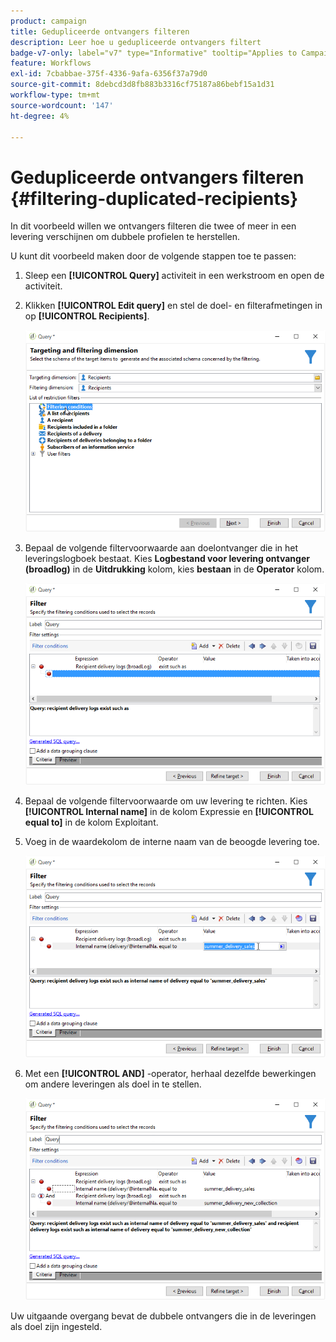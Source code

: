```yaml
---
product: campaign
title: Gedupliceerde ontvangers filteren
description: Leer hoe u gedupliceerde ontvangers filtert
badge-v7-only: label="v7" type="Informative" tooltip="Applies to Campaign Classic v7 only"
feature: Workflows
exl-id: 7cbabbae-375f-4336-9afa-6356f37a79d0
source-git-commit: 8debcd3d8fb883b3316cf75187a86bebf15a1d31
workflow-type: tm+mt
source-wordcount: '147'
ht-degree: 4%

---
```


# Gedupliceerde ontvangers filteren {#filtering-duplicated-recipients}



In dit voorbeeld willen we ontvangers filteren die twee of meer in een levering verschijnen om dubbele profielen te herstellen.

U kunt dit voorbeeld maken door de volgende stappen toe te passen:

1. Sleep een **[!UICONTROL Query]** activiteit in een werkstroom en open de activiteit.
1. Klikken **[!UICONTROL Edit query]** en stel de doel- en filterafmetingen in op **[!UICONTROL Recipients]**.

   ![](assets/query_recipients_1.png)

1. Bepaal de volgende filtervoorwaarde aan doelontvanger die in het leveringslogboek bestaat. Kies **Logbestand voor levering ontvanger (broadlog)** in de **Uitdrukking** kolom, kies **bestaan** in de **Operator** kolom.

   ![](assets/query_recipients_2.png)

1. Bepaal de volgende filtervoorwaarde om uw levering te richten. Kies **[!UICONTROL Internal name]** in de kolom Expressie en **[!UICONTROL equal to]** in de kolom Exploitant.
1. Voeg in de waardekolom de interne naam van de beoogde levering toe.

   ![](assets/query_recipients_3.png)

1. Met een **[!UICONTROL AND]** -operator, herhaal dezelfde bewerkingen om andere leveringen als doel in te stellen.

   ![](assets/query_recipients_4.png)

Uw uitgaande overgang bevat de dubbele ontvangers die in de leveringen als doel zijn ingesteld.

